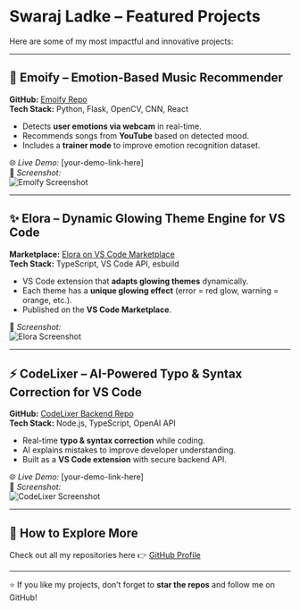 # Swaraj Ladke – Featured Projects  

Here are some of my most impactful and innovative projects:  

---

## 🎵 Emoify – Emotion-Based Music Recommender  
**GitHub:** [Emoify Repo](https://github.com/swarajladke/emoify)  
**Tech Stack:** Python, Flask, OpenCV, CNN, React  

- Detects **user emotions via webcam** in real-time.  
- Recommends songs from **YouTube** based on detected mood.  
- Includes a **trainer mode** to improve emotion recognition dataset.  

🌐 *Live Demo:* [your-demo-link-here]  
📸 *Screenshot:*  
![Emoify Screenshot](assets/emoify.png)  

---

## ✨ Elora – Dynamic Glowing Theme Engine for VS Code  
**Marketplace:** [Elora on VS Code Marketplace](https://marketplace.visualstudio.com/items?itemName=swarajladke.elora)  
**Tech Stack:** TypeScript, VS Code API, esbuild  

- VS Code extension that **adapts glowing themes** dynamically.  
- Each theme has a **unique glowing effect** (error = red glow, warning = orange, etc.).  
- Published on the **VS Code Marketplace**.  

📸 *Screenshot:*  
![Elora Screenshot](assets/elora.png)  

---

## ⚡ CodeLixer – AI-Powered Typo & Syntax Correction for VS Code  
**GitHub:** [CodeLixer Backend Repo](https://github.com/swarajladke/codelixer-backend)  
**Tech Stack:** Node.js, TypeScript, OpenAI API  

- Real-time **typo & syntax correction** while coding.  
- AI explains mistakes to improve developer understanding.  
- Built as a **VS Code extension** with secure backend API.  

🌐 *Live Demo:* [your-demo-link-here]  
📸 *Screenshot:*  
![CodeLixer Screenshot](assets/codelixer.png)  

---

## 📌 How to Explore More  
Check out all my repositories here 👉 [GitHub Profile](https://github.com/swarajladke)  

---

⭐ If you like my projects, don’t forget to **star the repos** and follow me on GitHub!  
